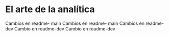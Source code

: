 # El arte de la analítica
Cambios en readme- main
Cambios en readme- main
Cambios en readme- dev
Cambio en readme-dev
Cambio en readme-dev
